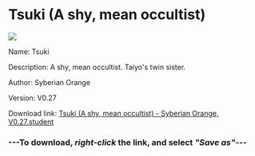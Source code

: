 # Tsuki (A shy, mean occultist)

<img src = "https://raw.githubusercontent.com/Arbiter1223/Koukou-Gurashi-Custom-Students/master/Students/Files/Tsuki%20(A%20shy%2C%20mean%20occultist).png">

Name: Tsuki

Description: A shy, mean occultist. Taiyo's twin sister.

Author: Syberian Orange

Version: V0.27

Download link: <a href="https://raw.githubusercontent.com/Arbiter1223/Koukou-Gurashi-Custom-Students/master/Students/Files/Tsuki%20(A%20shy%2C%20mean%20occultist)%20-%20Syberian%20Orange%2C%20V0.27.student">Tsuki (A shy, mean occultist) - Syberian Orange, V0.27.student</a>

### ---**To download, _right-click_ the link, and select _"Save as"_**---

